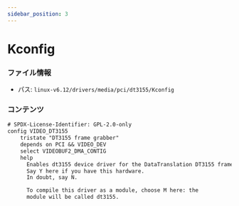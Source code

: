 ```yaml
---
sidebar_position: 3
---
```

# Kconfig

### ファイル情報

- パス: `linux-v6.12/drivers/media/pci/dt3155/Kconfig`

### コンテンツ

```txt
# SPDX-License-Identifier: GPL-2.0-only
config VIDEO_DT3155
	tristate "DT3155 frame grabber"
	depends on PCI && VIDEO_DEV
	select VIDEOBUF2_DMA_CONTIG
	help
	  Enables dt3155 device driver for the DataTranslation DT3155 frame grabber.
	  Say Y here if you have this hardware.
	  In doubt, say N.

	  To compile this driver as a module, choose M here: the
	  module will be called dt3155.

```
